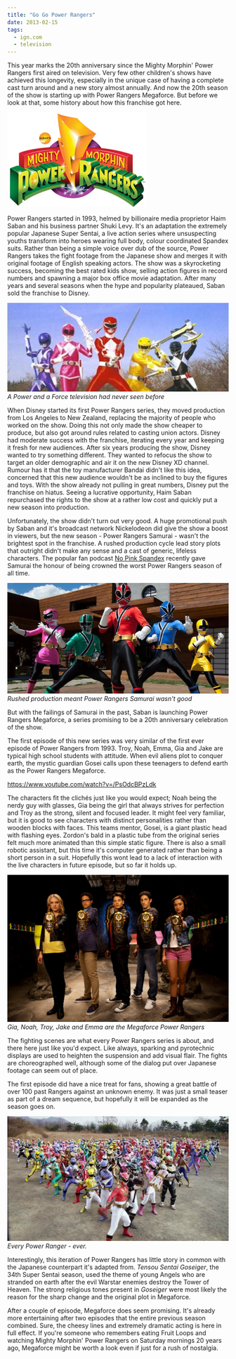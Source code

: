 ```yaml
---
title: "Go Go Power Rangers"
date: 2013-02-15
tags:
  - ign.com
  - television
---
```


This year marks the 20th anniversary since the Mighty Morphin' Power Rangers first aired on television. Very few other children's shows have achieved this longevity, especially in the unique case of having a complete cast turn around and a new story almost annually. And now the 20th season of the show is starting up with Power Rangers Megaforce. But before we look at that, some history about how this franchise got here.

![](../../assets/images/blog/Rangers5.jpg)

Power Rangers started in 1993, helmed by billionaire media proprietor Haim Saban and his business partner Shuki Levy. It's an adaptation the extremely popular Japanese Super Sentai, a live action series where unsuspecting youths transform into heroes wearing full body, colour coordinated Spandex suits. Rather than being a simple voice over dub of the source, Power Rangers takes the fight footage from the Japanese show and merges it with original footage of English speaking actors. The show was a skyrocketing success, becoming the best rated kids show, selling action figures in record numbers and spawning a major box office movie adaptation. After many years and several seasons when the hype and popularity plateaued, Saban sold the franchise to Disney.

![A Power and a Force television had never seen before](../../assets/images/blog/Rangers1.jpg)
_A Power and a Force television had never seen before_

When Disney started its first Power Rangers series, they moved production from Los Angeles to New Zealand, replacing the majority of people who worked on the show. Doing this not only made the show cheaper to produce, but also got around rules related to casting union actors. Disney had moderate success with the franchise, iterating every year and keeping it fresh for new audiences. After six years producing the show, Disney wanted to try something different. They wanted to refocus the show to target an older demographic and air it on the new Disney XD channel. Rumour has it that the toy manufacturer Bandai didn't like this idea, concerned that this new audience wouldn't be as inclined to buy the figures and toys. With the show already not pulling in great numbers, Disney put the franchise on hiatus. Seeing a lucrative opportunity, Haim Saban repurchased the rights to the show at a rather low cost and quickly put a new season into production.

Unfortunately, the show didn't turn out very good. A huge promotional push by Saban and it's broadcast network Nickelodeon did give the show a boost in viewers, but the new season - Power Rangers Samurai - wasn't the brightest spot in the franchise. A rushed production cycle lead story plots that outright didn't make any sense and a cast of generic, lifeless characters. The popular fan podcast [No Pink Spandex](http://awwman.com/nps/main/) recently gave Samurai the honour of being crowned the worst Power Rangers season of all time.

![Rushed production meant Power Rangers Samurai wasn't good](../../assets/images/blog/Rangers2.jpg)
_Rushed production meant Power Rangers Samurai wasn't good_

But with the failings of Samurai in the past, Saban is launching Power Rangers Megaforce, a series promising to be a 20th anniversary celebration of the show.

The first episode of this new series was very similar of the first ever episode of Power Rangers from 1993. Troy, Noah, Emma, Gia and Jake are typical high school students with attitude. When evil aliens plot to conquer earth, the mystic guardian Gosei calls upon these teenagers to defend earth as the Power Rangers Megaforce.

https://www.youtube.com/watch?v=/PsOdcBPzLdk

The characters fit the clichés just like you would expect; Noah being the nerdy guy with glasses, Gia being the girl that always strives for perfection and Troy as the strong, silent and focused leader. It might feel very familiar, but it is good to see characters with distinct personalities rather than wooden blocks with faces. This teams mentor, Gosei, is a giant plastic head with flashing eyes. Zordon's bald in a plastic tube from the original series felt much more animated than this simple static figure. There is also a small robotic assistant, but this time it's computer generated rather than being a short person in a suit. Hopefully this wont lead to a lack of interaction with the live characters in future episode, but so far it holds up.

![Gia, Noah, Troy, Jake and Emma are the Megaforce Power Rangers](../../assets/images/blog/Rangers3.jpg)
_Gia, Noah, Troy, Jake and Emma are the Megaforce Power Rangers_

The fighting scenes are what every Power Rangers series is about, and there here just like you'd expect. Like always, sparking and pyrotechnic displays are used to heighten the suspension and add visual flair. The fights are choreographed well, although some of the dialog put over Japanese footage can seem out of place.

The first episode did have a nice treat for fans, showing a great battle of over 100 past Rangers against an unknown enemy. It was just a small teaser as part of a dream sequence, but hopefully it will be expanded as the season goes on.

![Every Power Ranger - ever.](../../assets/images/blog/vlcsnap-2013-02-15-22h31m58s116.png)
_Every Power Ranger - ever._

Interestingly, this iteration of Power Rangers has little story in common with the Japanese counterpart it's adapted from. _Tensou Sentai Goseiger_, the 34th Super Sentai season, used the theme of young Angels who are stranded on earth after the evil Warstar enemies destroy the Tower of Heaven. The strong religious tones present in _Goseiger_ were most likely the reason for the sharp change and the original plot in Megaforce.

After a couple of episode, Megaforce does seem promising. It's already more entertaining after two episodes that the entire previous season combined. Sure, the cheesy lines and extremely dramatic acting is here in full effect. If you're someone who remembers eating Fruit Loops and watching Mighty Morphin' Power Rangers on Saturday mornings 20 years ago, Megaforce might be worth a look even if just for a rush of nostalgia.
